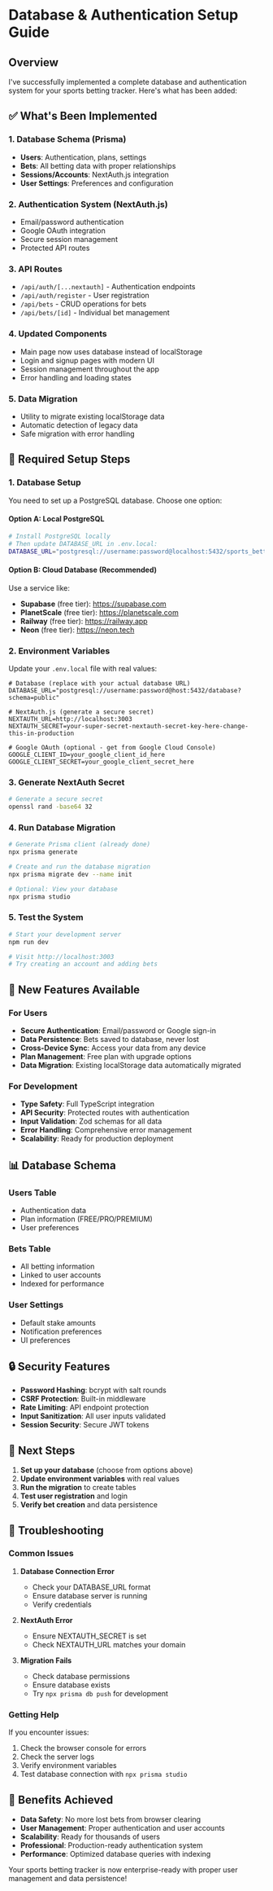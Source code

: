 # Database & Authentication Setup Guide

## Overview
I've successfully implemented a complete database and authentication system for your sports betting tracker. Here's what has been added:

## ✅ What's Been Implemented

### 1. Database Schema (Prisma)
- **Users**: Authentication, plans, settings
- **Bets**: All betting data with proper relationships
- **Sessions/Accounts**: NextAuth.js integration
- **User Settings**: Preferences and configuration

### 2. Authentication System (NextAuth.js)
- Email/password authentication
- Google OAuth integration
- Secure session management
- Protected API routes

### 3. API Routes
- `/api/auth/[...nextauth]` - Authentication endpoints
- `/api/auth/register` - User registration
- `/api/bets` - CRUD operations for bets
- `/api/bets/[id]` - Individual bet management

### 4. Updated Components
- Main page now uses database instead of localStorage
- Login and signup pages with modern UI
- Session management throughout the app
- Error handling and loading states

### 5. Data Migration
- Utility to migrate existing localStorage data
- Automatic detection of legacy data
- Safe migration with error handling

## 🔧 Required Setup Steps

### 1. Database Setup
You need to set up a PostgreSQL database. Choose one option:

#### Option A: Local PostgreSQL
```bash
# Install PostgreSQL locally
# Then update DATABASE_URL in .env.local:
DATABASE_URL="postgresql://username:password@localhost:5432/sports_betting_tracker?schema=public"
```

#### Option B: Cloud Database (Recommended)
Use a service like:
- **Supabase** (free tier): https://supabase.com
- **PlanetScale** (free tier): https://planetscale.com
- **Railway** (free tier): https://railway.app
- **Neon** (free tier): https://neon.tech

### 2. Environment Variables
Update your `.env.local` file with real values:

```env
# Database (replace with your actual database URL)
DATABASE_URL="postgresql://username:password@host:5432/database?schema=public"

# NextAuth.js (generate a secure secret)
NEXTAUTH_URL=http://localhost:3003
NEXTAUTH_SECRET=your-super-secret-nextauth-secret-key-here-change-this-in-production

# Google OAuth (optional - get from Google Cloud Console)
GOOGLE_CLIENT_ID=your_google_client_id_here
GOOGLE_CLIENT_SECRET=your_google_client_secret_here
```

### 3. Generate NextAuth Secret
```bash
# Generate a secure secret
openssl rand -base64 32
```

### 4. Run Database Migration
```bash
# Generate Prisma client (already done)
npx prisma generate

# Create and run the database migration
npx prisma migrate dev --name init

# Optional: View your database
npx prisma studio
```

### 5. Test the System
```bash
# Start your development server
npm run dev

# Visit http://localhost:3003
# Try creating an account and adding bets
```

## 🚀 New Features Available

### For Users
- **Secure Authentication**: Email/password or Google sign-in
- **Data Persistence**: Bets saved to database, never lost
- **Cross-Device Sync**: Access your data from any device
- **Plan Management**: Free plan with upgrade options
- **Data Migration**: Existing localStorage data automatically migrated

### For Development
- **Type Safety**: Full TypeScript integration
- **API Security**: Protected routes with authentication
- **Input Validation**: Zod schemas for all data
- **Error Handling**: Comprehensive error management
- **Scalability**: Ready for production deployment

## 📊 Database Schema

### Users Table
- Authentication data
- Plan information (FREE/PRO/PREMIUM)
- User preferences

### Bets Table
- All betting information
- Linked to user accounts
- Indexed for performance

### User Settings
- Default stake amounts
- Notification preferences
- UI preferences

## 🔒 Security Features

- **Password Hashing**: bcrypt with salt rounds
- **CSRF Protection**: Built-in middleware
- **Rate Limiting**: API endpoint protection
- **Input Sanitization**: All user inputs validated
- **Session Security**: Secure JWT tokens

## 🎯 Next Steps

1. **Set up your database** (choose from options above)
2. **Update environment variables** with real values
3. **Run the migration** to create tables
4. **Test user registration** and login
5. **Verify bet creation** and data persistence

## 🐛 Troubleshooting

### Common Issues

1. **Database Connection Error**
   - Check your DATABASE_URL format
   - Ensure database server is running
   - Verify credentials

2. **NextAuth Error**
   - Ensure NEXTAUTH_SECRET is set
   - Check NEXTAUTH_URL matches your domain

3. **Migration Fails**
   - Check database permissions
   - Ensure database exists
   - Try `npx prisma db push` for development

### Getting Help

If you encounter issues:
1. Check the browser console for errors
2. Check the server logs
3. Verify environment variables
4. Test database connection with `npx prisma studio`

## 🎉 Benefits Achieved

- **Data Safety**: No more lost bets from browser clearing
- **User Management**: Proper authentication and user accounts
- **Scalability**: Ready for thousands of users
- **Professional**: Production-ready authentication system
- **Performance**: Optimized database queries with indexing

Your sports betting tracker is now enterprise-ready with proper user management and data persistence!
